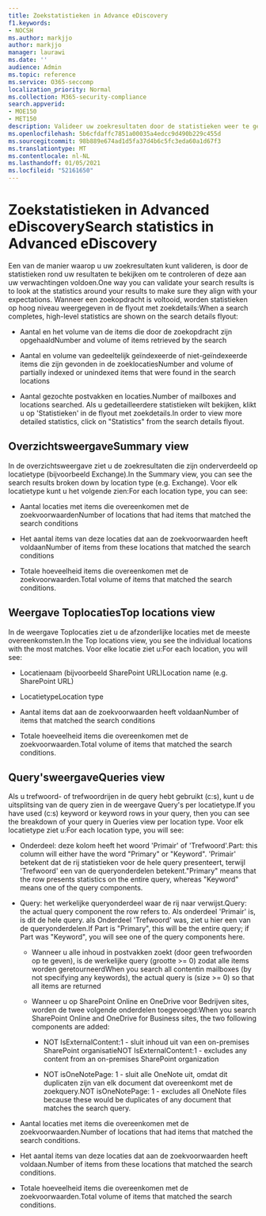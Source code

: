 ```yaml
---
title: Zoekstatistieken in Advance eDiscovery
f1.keywords:
- NOCSH
ms.author: markjjo
author: markjjo
manager: laurawi
ms.date: ''
audience: Admin
ms.topic: reference
ms.service: O365-seccomp
localization_priority: Normal
ms.collection: M365-security-compliance
search.appverid:
- MOE150
- MET150
description: Valideer uw zoekresultaten door de statistieken weer te geven die worden gegenereerd nadat u een verzamelingszoekactie hebt uitgevoerd in Advanced eDiscovery.
ms.openlocfilehash: 5b6cfdaffc7851a00035a4edcc9d490b229c455d
ms.sourcegitcommit: 98b889e674ad1d5fa37d4b6c5fc3eda60a1d67f3
ms.translationtype: MT
ms.contentlocale: nl-NL
ms.lasthandoff: 01/05/2021
ms.locfileid: "52161650"
---
```

# <a name="search-statistics-in-advanced-ediscovery"></a><span data-ttu-id="be17a-103">Zoekstatistieken in Advanced eDiscovery</span><span class="sxs-lookup"><span data-stu-id="be17a-103">Search statistics in Advanced eDiscovery</span></span>

<span data-ttu-id="be17a-104">Een van de manier waarop u uw zoekresultaten kunt valideren, is door de statistieken rond uw resultaten te bekijken om te controleren of deze aan uw verwachtingen voldoen.</span><span class="sxs-lookup"><span data-stu-id="be17a-104">One way you can validate your search results is to look at the statistics around your results to make sure they align with your expectations.</span></span> <span data-ttu-id="be17a-105">Wanneer een zoekopdracht is voltooid, worden statistieken op hoog niveau weergegeven in de flyout met zoekdetails:</span><span class="sxs-lookup"><span data-stu-id="be17a-105">When a search completes, high-level statistics are shown on the search details flyout:</span></span>

- <span data-ttu-id="be17a-106">Aantal en het volume van de items die door de zoekopdracht zijn opgehaald</span><span class="sxs-lookup"><span data-stu-id="be17a-106">Number and volume of items retrieved by the search</span></span>

- <span data-ttu-id="be17a-107">Aantal en volume van gedeeltelijk geïndexeerde of niet-geïndexeerde items die zijn gevonden in de zoeklocaties</span><span class="sxs-lookup"><span data-stu-id="be17a-107">Number and volume of partially indexed or unindexed items that were found in the search locations</span></span>

- <span data-ttu-id="be17a-108">Aantal gezochte postvakken en locaties.</span><span class="sxs-lookup"><span data-stu-id="be17a-108">Number of mailboxes and locations searched.</span></span>
<span data-ttu-id="be17a-109">Als u gedetailleerdere statistieken wilt bekijken, klikt u op 'Statistieken' in de flyout met zoekdetails.</span><span class="sxs-lookup"><span data-stu-id="be17a-109">In order to view more detailed statistics, click on "Statistics" from the search details flyout.</span></span>

## <a name="summary-view"></a><span data-ttu-id="be17a-110">Overzichtsweergave</span><span class="sxs-lookup"><span data-stu-id="be17a-110">Summary view</span></span>

<span data-ttu-id="be17a-111">In de overzichtsweergave ziet u de zoekresultaten die zijn onderverdeeld op locatietype (bijvoorbeeld Exchange).</span><span class="sxs-lookup"><span data-stu-id="be17a-111">In the Summary view, you can see the search results broken down by location type (e.g. Exchange).</span></span> <span data-ttu-id="be17a-112">Voor elk locatietype kunt u het volgende zien:</span><span class="sxs-lookup"><span data-stu-id="be17a-112">For each location type, you can see:</span></span>

- <span data-ttu-id="be17a-113">Aantal locaties met items die overeenkomen met de zoekvoorwaarden</span><span class="sxs-lookup"><span data-stu-id="be17a-113">Number of locations that had items that matched the search conditions</span></span>

- <span data-ttu-id="be17a-114">Het aantal items van deze locaties dat aan de zoekvoorwaarden heeft voldaan</span><span class="sxs-lookup"><span data-stu-id="be17a-114">Number of items from these locations that matched the search conditions</span></span>

- <span data-ttu-id="be17a-115">Totale hoeveelheid items die overeenkomen met de zoekvoorwaarden.</span><span class="sxs-lookup"><span data-stu-id="be17a-115">Total volume of items that matched the search conditions.</span></span>

## <a name="top-locations-view"></a><span data-ttu-id="be17a-116">Weergave Toplocaties</span><span class="sxs-lookup"><span data-stu-id="be17a-116">Top locations view</span></span>

<span data-ttu-id="be17a-117">In de weergave Toplocaties ziet u de afzonderlijke locaties met de meeste overeenkomsten.</span><span class="sxs-lookup"><span data-stu-id="be17a-117">In the Top locations view, you see the individual locations with the most matches.</span></span> <span data-ttu-id="be17a-118">Voor elke locatie ziet u:</span><span class="sxs-lookup"><span data-stu-id="be17a-118">For each location, you will see:</span></span>

- <span data-ttu-id="be17a-119">Locatienaam (bijvoorbeeld SharePoint URL)</span><span class="sxs-lookup"><span data-stu-id="be17a-119">Location name (e.g. SharePoint URL)</span></span>

- <span data-ttu-id="be17a-120">Locatietype</span><span class="sxs-lookup"><span data-stu-id="be17a-120">Location type</span></span>

- <span data-ttu-id="be17a-121">Aantal items dat aan de zoekvoorwaarden heeft voldaan</span><span class="sxs-lookup"><span data-stu-id="be17a-121">Number of items that matched the search conditions</span></span>

- <span data-ttu-id="be17a-122">Totale hoeveelheid items die overeenkomen met de zoekvoorwaarden.</span><span class="sxs-lookup"><span data-stu-id="be17a-122">Total volume of items that matched the search conditions.</span></span>

## <a name="queries-view"></a><span data-ttu-id="be17a-123">Query'sweergave</span><span class="sxs-lookup"><span data-stu-id="be17a-123">Queries view</span></span>

<span data-ttu-id="be17a-124">Als u trefwoord- of trefwoordrijen in de query hebt gebruikt (c:s), kunt u de uitsplitsing van de query zien in de weergave Query's per locatietype.</span><span class="sxs-lookup"><span data-stu-id="be17a-124">If you have used (c:s) keyword or keyword rows in your query, then you can see the breakdown of your query in Queries view per location type.</span></span> <span data-ttu-id="be17a-125">Voor elk locatietype ziet u:</span><span class="sxs-lookup"><span data-stu-id="be17a-125">For each location type, you will see:</span></span>

- <span data-ttu-id="be17a-126">Onderdeel: deze kolom heeft het woord 'Primair' of 'Trefwoord'.</span><span class="sxs-lookup"><span data-stu-id="be17a-126">Part: this column will either have the word "Primary" or "Keyword".</span></span> <span data-ttu-id="be17a-127">'Primair' betekent dat de rij statistieken voor de hele query presenteert, terwijl 'Trefwoord' een van de queryonderdelen betekent.</span><span class="sxs-lookup"><span data-stu-id="be17a-127">"Primary" means that the row presents statistics on the entire query, whereas "Keyword" means one of the query components.</span></span>

- <span data-ttu-id="be17a-128">Query: het werkelijke queryonderdeel waar de rij naar verwijst.</span><span class="sxs-lookup"><span data-stu-id="be17a-128">Query: the actual query component the row refers to.</span></span> <span data-ttu-id="be17a-129">Als onderdeel 'Primair' is, is dit de hele query. als Onderdeel 'Trefwoord' was, ziet u hier een van de queryonderdelen.</span><span class="sxs-lookup"><span data-stu-id="be17a-129">If Part is "Primary", this will be the entire query; if Part was "Keyword", you will see one of the query components here.</span></span>
  
  - <span data-ttu-id="be17a-130">Wanneer u alle inhoud in postvakken zoekt (door geen trefwoorden op te geven), is de werkelijke query (grootte >= 0) zodat alle items worden geretourneerd</span><span class="sxs-lookup"><span data-stu-id="be17a-130">When you search all contentin mailboxes (by not specifying any keywords), the actual query is (size >= 0) so that all items are returned</span></span>
  
  - <span data-ttu-id="be17a-131">Wanneer u op SharePoint Online en OneDrive voor Bedrijven sites, worden de twee volgende onderdelen toegevoegd:</span><span class="sxs-lookup"><span data-stu-id="be17a-131">When you search SharePoint Online and OneDrive for Business sites, the two following components are added:</span></span>
    
    - <span data-ttu-id="be17a-132">NOT IsExternalContent:1 - sluit inhoud uit van een on-premises SharePoint organisatie</span><span class="sxs-lookup"><span data-stu-id="be17a-132">NOT IsExternalContent:1 - excludes any content from an on-premises SharePoint organization</span></span>
    
    - <span data-ttu-id="be17a-133">NOT isOneNotePage: 1 - sluit alle OneNote uit, omdat dit duplicaten zijn van elk document dat overeenkomt met de zoekquery.</span><span class="sxs-lookup"><span data-stu-id="be17a-133">NOT isOneNotePage: 1 - excludes all OneNote files because these would be duplicates of any document that matches the search query.</span></span>

- <span data-ttu-id="be17a-134">Aantal locaties met items die overeenkomen met de zoekvoorwaarden.</span><span class="sxs-lookup"><span data-stu-id="be17a-134">Number of locations that had items that matched the search conditions.</span></span>

- <span data-ttu-id="be17a-135">Het aantal items van deze locaties dat aan de zoekvoorwaarden heeft voldaan.</span><span class="sxs-lookup"><span data-stu-id="be17a-135">Number of items from these locations that matched the search conditions.</span></span>

- <span data-ttu-id="be17a-136">Totale hoeveelheid items die overeenkomen met de zoekvoorwaarden.</span><span class="sxs-lookup"><span data-stu-id="be17a-136">Total volume of items that matched the search conditions.</span></span>
